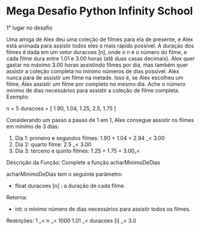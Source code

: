 # Mega Desafio Python Infinity School
1° lugar no desafio

Uma amiga de Alex deu uma coleção de filmes para ela de presente, e Alex está animada para assistir todos eles o mais rápido possível. A duração dos filmes é dada em um vetor duracoes [n], onde o n é o número do filme, e cada filme dura entre 1.01 e 3.00 horas (até duas casas decimais). Alex quer gastar no máximo 3.00 horas assistindo filmes por dia, mas também quer assistir a coleção completa no mínimo números de dias possível. Alex nunca para de assistir um filme na metade. Isso é, se Alex escolheu um filme, Alex assistir um filme por completo no mesmo dia. Ache o número mínimo de dias necessários para assistir a coleção de filme completa. Exemplo:

n = 5
duracoes = [ 1.90, 1.04, 1.25, 2.5, 1.75 ]

Considerando um passo a passo de 1 em 1, Alex consegue assistir os filmes em mínimo de 3 dias:

1. Dia 1: primeiro e segundos filmes: 1.90 + 1.04 = 2.94 _< 3.00
2. Dia 2: quarto filme: 2.5 _< 3.00
3. Dia 3: terceiro e quinto filmes: 1.25 + 1.75 = 3.00_<

Descrição da Função:
Complete a função acharMinimoDeDias

acharMinimoDeDias tem o seguinte parâmetro:
- float duracoes [n] : a duração de cada filme.

Retorna:
- int: o mínimo número de dias necessários para assistir todos os filmes.

Restrições:
1 _< n _< 1000
1.01 _< duracoes [i] _< 3.0
